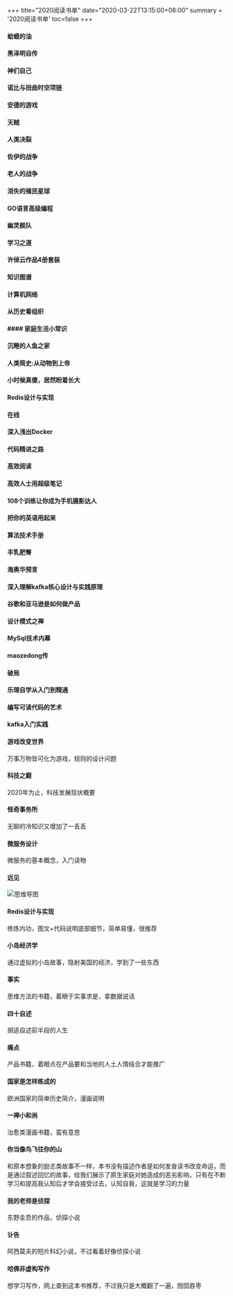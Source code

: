 +++
title="2020阅读书单"
date="2020-03-22T13:15:00+08:00"
summary = '2020阅读书单'
toc=false
+++

#### 蛤蟆的油

#### 黑泽明自传

#### 神们自己

#### 诺比与扭曲时空项链

#### 安德的游戏

#### 天贼

#### 人类决裂

#### 佐伊的战争

#### 老人的战争

#### 消失的殖民星球

#### GO语言高级编程

#### 幽灵舰队

#### 学习之道

#### 许倬云作品4册套装

#### 知识图谱

#### 计算机网络

#### 从历史看组织

#### #### 家庭生活小常识

#### 沉睡的人鱼之家

#### 人类简史:从动物到上帝

#### 小时候真傻，居然盼着长大

#### Redis设计与实现

#### 在线

#### 深入浅出Docker

#### 代码精进之路

#### 高效阅读

#### 高效人士用超级笔记

#### 108个训练让你成为手机摄影达人

#### 把你的英语用起来

#### 算法技术手册

#### 丰乳肥臀

#### 海奥华预言

#### 深入理解kafka核心设计与实践原理

#### 谷歌和亚马逊是如何做产品

#### 设计模式之禅

#### MySql技术内幕

#### maozedong传

#### 破局

#### 乐理自学从入门到精通

#### 编写可读代码的艺术

#### kafka入门实践

#### 游戏改变世界

万事万物皆可化为游戏，规则的设计问题

#### 科技之巅

2020年为止，科技发展现状概要

#### 怪奇事务所

无聊的冷知识又增加了一丢丢

#### 微服务设计

微服务的基本概念，入门读物

#### **远见**

![思维导图](https://img2020.cnblogs.com/blog/1780187/202005/1780187-20200515104137711-1031930802.jpg)

#### **Redis设计与实现**

修炼内功，图文+代码说明底部细节，简单易懂，很推荐

#### **小岛经济学**

通过虚拟的小岛故事，隐射美国的经济，学到了一些东西

#### **事实**

思维方法的书籍，着眼于实事求是，拿数据说话

#### **四十自述**

胡适自述前半段的人生

#### **痛点**

产品书籍，着眼点在产品要和当地的人土人情结合才能推广

#### **国家是怎样练成的**

欧洲国家的简单历史简介，漫画说明

#### **一禅小和尚**

治愈类漫画书籍，蛮有意思

#### **你当像鸟飞往你的山**

和原本想象的励志类故事不一样，本书没有描述作者是如何发奋读书改变命运，而是通过叙述回忆的故事，给我们展示了原生家庭对她造成的恶劣影响，只有在不断学习和提高我认知后才学会接受过去，认知自我，这就是学习的力量

#### **我的老师是侦探**

东野圭吾的作品，侦探小说

#### **讣告**

阿西莫夫的短片科幻小说，不过看着好像侦探小说

#### **哈佛非虚构写作**

想学习写作，网上查到这本书推荐，不过我只是大概翻了一遍，囫囵吞枣


